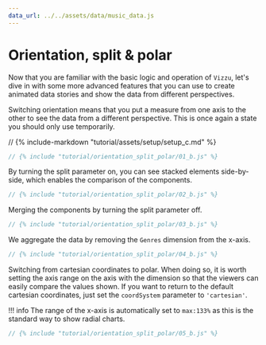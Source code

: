 ```yaml
---
data_url: ../../assets/data/music_data.js
---
```


# Orientation, split & polar

Now that you are familiar with the basic logic and operation of `Vizzu`, let's
dive in with some more advanced features that you can use to create animated
data stories and show the data from different perspectives.

Switching orientation means that you put a measure from one axis to the other to
see the data from a different perspective. This is once again a state you should
only use temporarily.

<div id="tutorial_01"></div>

// {% include-markdown "tutorial/assets/setup/setup_c.md" %}

```javascript
// {% include "tutorial/orientation_split_polar/01_b.js" %}
```

By turning the split parameter on, you can see stacked elements side-by-side,
which enables the comparison of the components.

<div id="tutorial_02"></div>

```javascript
// {% include "tutorial/orientation_split_polar/02_b.js" %}
```

Merging the components by turning the split parameter off.

<div id="tutorial_03"></div>

```javascript
// {% include "tutorial/orientation_split_polar/03_b.js" %}
```

We aggregate the data by removing the `Genres` dimension from the x-axis.

<div id="tutorial_04"></div>

```javascript
// {% include "tutorial/orientation_split_polar/04_b.js" %}
```

Switching from cartesian coordinates to polar. When doing so, it is worth
setting the axis range on the axis with the dimension so that the viewers can
easily compare the values shown. If you want to return to the default cartesian
coordinates, just set the `coordSystem` parameter to `'cartesian'`.

!!! info
    The range of the x-axis is automatically set to `max:133%` as this is the
    standard way to show radial charts.

<div id="tutorial_05"></div>

```javascript
// {% include "tutorial/orientation_split_polar/05_b.js" %}
```

<script src="../tutorial.js"></script>
